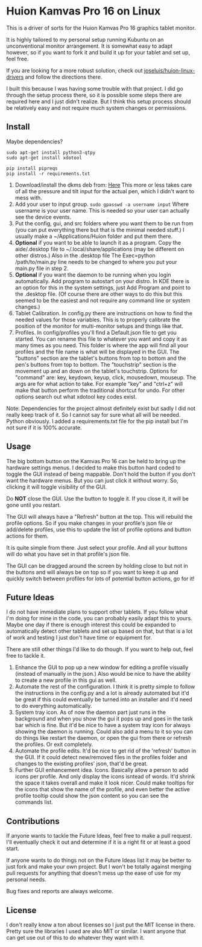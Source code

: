 # Huion Kamvas Pro 16 on Linux

This is a driver of sorts for the Huion Kamvas Pro 16 graphics tablet monitor.

It is highly tailored to my personal setup running Kubuntu on an unconventional monitor arrangement. It is somewhat easy to adapt however, so if you want to fork it and build it up for your tablet and set up, feel free.

If you are looking for a more robust solution, check out [joseluis/huion-linux-drivers](https://github.com/joseluis/huion-linux-drivers) and follow the directions there.

I built this because I was having some trouble with that project. I did go through the setup process there,
so it is possible some steps there are required here and I just didn't realize. But I think this setup process should
be relatively easy and not require much system changes or permissions.

## Install

Maybe dependencies?

```
sudo apt-get install python3-qtpy
sudo apt-get install xdotool

pip install pipreqs
pip install -r requirements.txt

```

1. Download/install the dkms deb from: [Here](https://github.com/DIGImend/digimend-kernel-drivers/releases) This more or less takes care of all the pressure and tilt input for the actual pen, which I didn't want to mess with.
2. Add your user to input group. `sudo gpasswd -a username input` Where username is your user name. This is needed so your user can actually see the device events.
3. Put the config, gui, and src folders where you want them to be run from (you can put everything there but that is the minimal needed stuff.) I usually make a ~/Applications/Huion folder and put them there.
4. **Optional** if you want to be able to launch it as a program. Copy the aide/.desktop file to ~/.local/share/applications (may be different on other distros.) Also in the .desktop file The Exec=python /path/to/main.py line needs to be changed to where you put your main.py file in step 2.
5. **Optional** if you want the daemon to be running when you login automatically. Add program to autostart on your distro. In KDE there is an option for this in the system settings, just Add Program and point to the .desktop file. (Of course there are other ways to do this but this seemed to be the easiest and not require any command line or system changes.)
6. Tablet Calibration. In config.py there are instructions on how to find the needed values for those variables. This is to properly calibrate the position of the monitor for multi-monitor setups and things like that.
7. Profiles. In config/profiles you'll find a Default.json file to get you started. You can rename this file to whatever you want and copy it as many times as you need. This folder is where the app will find all your profiles and the file name is what will be displayed in the GUI. The "buttons" section are the tablet's buttons from top to bottom and the pen's buttons from top to bottom. The "touchstrip" section is the movement up and an down on the tablet's touchstrip. Options for "command" are: key, keydown, keyup, click, mousedown, mouseup. The args are for what action to take. For example "key" and "ctrl+z" will make that button perform the traditional shortcut for undo. For other options search out what xdotool key codes exist.

Note: Dependencies for the project almost definitely exist but sadly I did not really keep track of it. So I cannot say for sure what all will be needed. Python obviously. I added a requirements.txt file for the pip install but I'm not sure if it is 100% accurate.

## Usage

The big bottom button on the Kamvas Pro 16 can be held to bring up the hardware settings menus. I decided to make this button hard coded to toggle the GUI instead of being mappable. Don't hold the button if you don't want the hardware menus. But you can just click it without worry. So, clicking it will toggle visibility of the GUI.

Do **NOT** close the GUI. Use the button to toggle it. If you close it, it will be gone until you restart.

The GUI will always have a "Refresh" button at the top. This will rebuild the profile options. So if you make changes in your profile's json file or add/delete profiles, use this to update the list of profile options and button actions for them.

It is quite simple from there. Just select your profile. And all your buttons will do what you have set in that profile's json file.

The GUI can be dragged around the screen by holding close to but not in the buttons and will always be on top so if you want to keep it up and quickly switch between profiles for lots of potential button actions, go for it!

## Future Ideas

I do not have immediate plans to support other tablets. If you follow what I'm doing for mine in the code, you can probably easily adapt this to yours. Maybe one day if there is enough interest this could be expanded to automatically detect other tablets and set up based on that, but that is a lot of work and testing I just don't have time or equipment for.

There are still other things I'd like to do though. If you want to help out, feel free to tackle it.

1. Enhance the GUI to pop up a new window for editing a profile visually (instead of manually in the json.) Also would be nice to have the ability to create a new profile in this gui as well.
2. Automate the rest of the configuration. I think it is pretty simple to follow the instructions in the config.py and a lot is already automated but it'd be great if this could eventually be turned into an installer and it'd need to do everything automatically.
3. System tray icon. As of now the daemon part just runs in the background and when you show the gui it pops up and goes in the task bar which is fine. But it'd be nice to have a system tray icon for always showing the daemon is running. Could also add a menu to it so you can do things like restart the daemon, or open the gui from there or refresh the profiles. Or exit completely.
4. Automate the profile edits. It'd be nice to get rid of the 'refresh' button in the GUI. If it could detect new/removed files in the profiles folder and changes to the existing profiles' json, that'd be great.
5. Further GUI enhancement idea. Icons. Basically allow a person to add icons per profile. And only display the icons isntead of words. It'd shrink the space it takes overall and make it look nicer. Could make tooltips for the icons that show the name of the profile, and even better the active profile tooltip could show the json content so you can see the commands list.


## Contributions

If anyone wants to tackle the Future Ideas, feel free to make a pull request. I'll eventually check it out and determine if it is a right fit or at least a good start.

If anyone wants to do things not on the Future Ideas list it may be better to just fork and make your own project. But I won't be totally against merging pull requests for anything that doesn't mess up the ease of use for my personal needs.

Bug fixes and reports are always welcome.

## License

I don't really know a ton about licenses so I just put the MIT license in there. Pretty sure the libraries I used are also MIT or similar. I want anyone that can get use out of this to do whatever they want with it.
